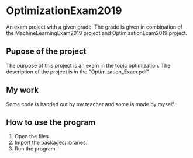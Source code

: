 # OptimizationExam2019
An exam project with a given grade. The grade is given in combination of the MachineLearningExam2019 project and OptimizationExam2019 project.

## Pupose of the project
The purpose of this project is an exam in the topic optimization. The description of the project is in the "Optimization_Exam.pdf"

## My work
Some code is handed out by my teacher and some is made by myself.

## How to use the program
1. Open the files.
2. Import the packages/libraries.
3. Run the program.
